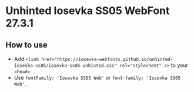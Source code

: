 # Unhinted Iosevka SS05 WebFont 27.3.1

## How to use

- Add `<link href="https://iosevka-webfonts.github.io/unhinted-iosevka-ss05/iosevka-ss05-unhinted.css" rel="stylesheet" />` to your `<head>`.
- Use `fontFamily: 'Iosevka SS05 Web'` or `font-family: 'Iosevka SS05 Web'`.
